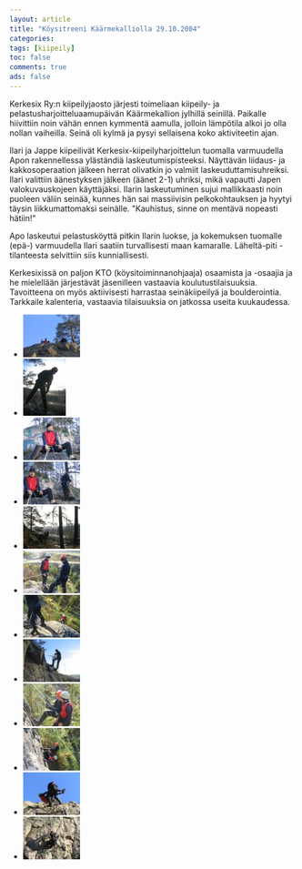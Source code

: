 ```yaml
---
layout: article 
title: "Köysitreeni Käärmekalliolla 29.10.2004" 
categories: 
tags: [kiipeily]
toc: false 
comments: true 
ads: false 
---
```


Kerkesix Ry:n kiipeilyjaosto järjesti toimeliaan kiipeily- ja
pelastusharjoitteluaamupäivän Käärmekallion jylhillä seinillä. Paikalle
hiivittiin noin vähän ennen kymmentä aamulla, jolloin lämpötila alkoi jo
olla nollan vaiheilla. Seinä oli kylmä ja pysyi sellaisena koko
aktiviteetin ajan.

Ilari ja Jappe kiipeilivät Kerkesix-kiipeilyharjoittelun tuomalla
varmuudella Apon rakennellessa yläständiä laskeutumispisteeksi.
Näyttävän liidaus- ja kakkosoperaation jälkeen herrat olivatkin jo
valmiit laskeuduttamisuhreiksi. Ilari valittiin äänestyksen jälkeen
(äänet 2-1) uhriksi, mikä vapautti Japen valokuvauskojeen käyttäjäksi.
Ilarin laskeutuminen sujui mallikkaasti noin puoleen väliin seinää,
kunnes hän sai massiivisin pelkokohtauksen ja hyytyi täysin
liikkumattomaksi seinälle. "Kauhistus, sinne on mentävä nopeasti
hätiin!"

Apo laskeutui pelastusköyttä pitkin Ilarin luokse, ja kokemuksen
tuomalle (epä-) varmuudella Ilari saatiin turvallisesti maan kamaralle.
Läheltä-piti -tilanteesta selvittiin siis kunniallisesti.

Kerkesixissä on paljon KTO (köysitoiminnanohjaaja) osaamista ja -osaajia
ja he mielellään järjestävät jäsenilleen vastaavia koulutustilaisuuksia.
Tavoitteena on myös aktiivisesti harrastaa seinäkiipeilyä ja
boulderointia. Tarkkaile kalenteria, vastaavia tilaisuuksia on jatkossa
useita kuukaudessa.

<div class="image-gallery" markdown="1">

-   [![](/images/koysitreeni-kaarmekalliolla-29.10.2004/Thumbnails/kalliolla%20002.jpg)](/images/koysitreeni-kaarmekalliolla-29.10.2004/kalliolla%20002.jpg)
-   [![](/images/koysitreeni-kaarmekalliolla-29.10.2004/Thumbnails/kalliolla%20003.jpg)](/images/koysitreeni-kaarmekalliolla-29.10.2004/kalliolla%20003.jpg)
-   [![](/images/koysitreeni-kaarmekalliolla-29.10.2004/Thumbnails/kalliolla%20004.jpg)](/images/koysitreeni-kaarmekalliolla-29.10.2004/kalliolla%20004.jpg)
-   [![](/images/koysitreeni-kaarmekalliolla-29.10.2004/Thumbnails/kalliolla%20005.jpg)](/images/koysitreeni-kaarmekalliolla-29.10.2004/kalliolla%20005.jpg)
-   [![](/images/koysitreeni-kaarmekalliolla-29.10.2004/Thumbnails/kalliolla%20006.jpg)](/images/koysitreeni-kaarmekalliolla-29.10.2004/kalliolla%20006.jpg)
-   [![](/images/koysitreeni-kaarmekalliolla-29.10.2004/Thumbnails/kalliolla%20010.jpg)](/images/koysitreeni-kaarmekalliolla-29.10.2004/kalliolla%20010.jpg)
-   [![](/images/koysitreeni-kaarmekalliolla-29.10.2004/Thumbnails/kalliolla%20011.jpg)](/images/koysitreeni-kaarmekalliolla-29.10.2004/kalliolla%20011.jpg)
-   [![](/images/koysitreeni-kaarmekalliolla-29.10.2004/Thumbnails/kalliolla%20023.jpg)](/images/koysitreeni-kaarmekalliolla-29.10.2004/kalliolla%20023.jpg)
-   [![](/images/koysitreeni-kaarmekalliolla-29.10.2004/Thumbnails/kalliolla%20032.jpg)](/images/koysitreeni-kaarmekalliolla-29.10.2004/kalliolla%20032.jpg)
-   [![](/images/koysitreeni-kaarmekalliolla-29.10.2004/Thumbnails/kalliolla%20036.jpg)](/images/koysitreeni-kaarmekalliolla-29.10.2004/kalliolla%20036.jpg)
-   [![](/images/koysitreeni-kaarmekalliolla-29.10.2004/Thumbnails/kalliolla%20039.jpg)](/images/koysitreeni-kaarmekalliolla-29.10.2004/kalliolla%20039.jpg)
-   [![](/images/koysitreeni-kaarmekalliolla-29.10.2004/Thumbnails/kalliolla%20044.jpg)](/images/koysitreeni-kaarmekalliolla-29.10.2004/kalliolla%20044.jpg)

</div>
